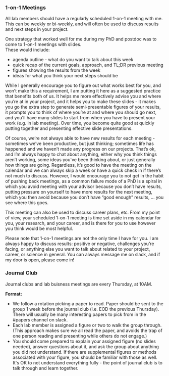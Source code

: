 ### 1-on-1 Meetings

All lab members should have a regularly scheduled 1-on-1 meeting with me. 
This can be weekly or bi-weekly, and will often be used to discuss results and next steps in your project. 

One strategy that worked well for me during my PhD and postdoc was to come to 1-on-1 meetings with slides.  
These would include:
  - agenda outline - what do you want to talk about this week
  - quick recap of the current goals, approach, and TL;DR previous meeting
  - figures showing the results from the week
  - ideas for what you think your next steps should be

While I generally encourage you to figure out what works best for you, and won’t make this a requirement, 
I am putting it here as a suggested practice that benefits both of us. 
It helps me more effectively advise you and where you’re at in your project, and it helps you to make these slides - 
it makes you go the extra step to generate semi-presentable figures of your results, 
it prompts you to think of where you’re at and where you should go next, 
and you'll have many slides to start from when you have to present your work (e.g. in lab meeting). 
Over time, you become quite good at quickly putting together and presenting effective slide presentations.

Of course, we’re not always able to have new results for each meeting - 
sometimes we’ve been productive, but just thinking; sometimes life has happened and we haven’t made any progress on our projects. 
That’s ok, and I’m always happy to chat about anything, either why you think things aren’t working, some ideas you've been thinking about, or just generally how things are going. 
Regardless, it’s good to have the meeting on the calendar and we can always skip a week or have a quick check in if there’s not much to discuss. 
However, I would encourage you to not get in the habit of pushing back meetings, as a common failure mode of a PhD is a spiral 
in which you avoid meeting with your advisor because you don’t have results, putting pressure on yourself to have more results for the next meeting, 
which you then avoid because you don’t have “good enough” results, … you see where this goes.

This meeting can also be used to discuss career plans, etc. 
From my point of view, your scheduled 1-on-1 meeting is time set aside in my calendar for you, your research, and your career, 
and is there for you to use however you think would be most helpful.

Please note that 1-on-1 meetings are not the only time I have for you. 
I am always happy to discuss results: positive or negative, challenges you’re facing, 
or anything else you want to talk about related to your project, career, or science in general. 
You can always message me on slack, and if my door is open, please come in!


### Journal Club

Journal clubs and lab buisness meetings are every Thursday, at 10AM.

**Format:**
- We follow a rotation picking a paper to read. Paper should be sent to the group 1 week before the journal club (i.e. EOD the previous Thursday). There will usually be many interesting papers to pick from in the #papers channel on slack.
- Each lab member is assigned a figure or two to walk the group through. (This approach makes sure we all read the paper, and avoids the trap of one person reading and presenting while others do not engage.)
- You should come prepared to explain your assigned figure (no slides needed), answer questions about it, and ask the group about anything you did not understand. If there are supplemental figures or methods associated with your figure, you should be familiar with those as well. It's OK to not understand everything fully - the point of journal club is to talk through and learn together.
